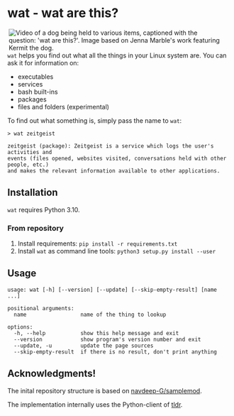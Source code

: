 
# wat - wat are this?

<img align="right" alt="Video of a dog being held to various items, captioned with the question: 'wat are this?'. Image based on Jenna Marble's work featuring Kermit the dog." src="https://user-images.githubusercontent.com/560608/227779499-2a2624b6-e80d-454f-8c90-7309d2f2b77f.gif" style="margin-right: 1em;" />


`wat` helps you find out what all the things in your Linux system are. You can ask it for information on:

 * executables
 * services
 * bash built-ins
 * packages
 * files and folders (experimental)

To find out what something is, simply pass the name to `wat`:

```
> wat zeitgeist

zeitgeist (package): Zeitgeist is a service which logs the user's activities and 
events (files opened, websites visited, conversations held with other people, etc.) 
and makes the relevant information available to other applications.
```

## Installation

`wat` requires Python 3.10.

### From repository

1. Install requirements: `pip install -r requirements.txt`
2. Install `wat` as command line tools: `python3 setup.py install --user`

## Usage

```
usage: wat [-h] [--version] [--update] [--skip-empty-result] [name ...]

positional arguments:
  name                 name of the thing to lookup

options:
  -h, --help           show this help message and exit
  --version            show program's version number and exit
  --update, -u         update the page sources
  --skip-empty-result  if there is no result, don't print anything
```

## Acknowledgments!

The inital repository structure is based on [navdeep-G/samplemod](https://github.com/navdeep-G/samplemod).

The implementation internally uses the Python-client of [tldr](https://github.com/tldr-pages/tldr-python-client/).
